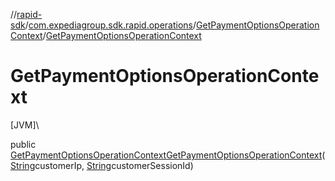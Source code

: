 //[rapid-sdk](../../../index.md)/[com.expediagroup.sdk.rapid.operations](../index.md)/[GetPaymentOptionsOperationContext](index.md)/[GetPaymentOptionsOperationContext](-get-payment-options-operation-context.md)

# GetPaymentOptionsOperationContext

[JVM]\

public [GetPaymentOptionsOperationContext](index.md)[GetPaymentOptionsOperationContext](-get-payment-options-operation-context.md)([String](https://docs.oracle.com/javase/8/docs/api/java/lang/String.html)customerIp, [String](https://docs.oracle.com/javase/8/docs/api/java/lang/String.html)customerSessionId)
